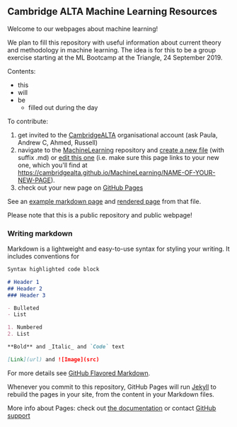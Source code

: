 ## Cambridge ALTA Machine Learning Resources

Welcome to our webpages about machine learning!

We plan to fill this repository with useful information about current theory and methodology in machine learning. The idea is for this to be a group exercise starting at the ML Bootcamp at the Triangle, 24 September 2019.

Contents:
- this
- will
- be
  - filled out during the day

To contribute:
1. get invited to the [CambridgeALTA](https://github.com/CambridgeALTA) organisational account (ask Paula, Andrew C, Ahmed, Russell)
2. navigate to the [MachineLearning](https://github.com/CambridgeALTA/MachineLearning) repository and [create a new file](https://github.com/CambridgeALTA/MachineLearning/new/master) (with suffix .md) or [edit this one](https://github.com/CambridgeALTA/MachineLearning/edit/master/README.md) (i.e. make sure this page links to your new one, which you'll find at https://cambridgealta.github.io/MachineLearning/NAME-OF-YOUR-NEW-PAGE).
3. check out your new page on [GitHub Pages](https://cambridgealta.github.io/MachineLearning)

See an [example markdown page](https://github.com/CambridgeALTA/MachineLearning/blob/master/example.md) and [rendered page](https://cambridgealta.github.io/MachineLearning/example) from that file.

Please note that this is a public repository and public webpage!


### Writing markdown

Markdown is a lightweight and easy-to-use syntax for styling your writing. It includes conventions for

```markdown
Syntax highlighted code block

# Header 1
## Header 2
### Header 3

- Bulleted
- List

1. Numbered
2. List

**Bold** and _Italic_ and `Code` text

[Link](url) and ![Image](src)
```

For more details see [GitHub Flavored Markdown](https://guides.github.com/features/mastering-markdown/).

Whenever you commit to this repository, GitHub Pages will run [Jekyll](https://jekyllrb.com/) to rebuild the pages in your site, from the content in your Markdown files.

More info about Pages: check out [the documentation](https://help.github.com/categories/github-pages-basics/) or contact [GitHub support](https://github.com/contact)
